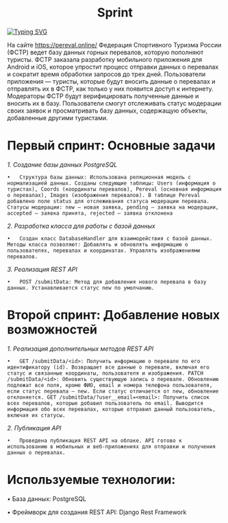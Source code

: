<h1 align="center">Sprint </h1>

[![Typing SVG](https://readme-typing-svg.herokuapp.com?color=%2336BCF7&lines=Проект+Pereval)](https://git.io/typing-svg)

На сайте https://pereval.online/ Федерация Спортивного Туризма России (ФСТР) ведет базу данных горных перевалов, которую пополняют туристы. ФСТР заказала разработку мобильного приложения для Android и iOS, которое упростит процесс отправки данных о перевалах и сократит время обработки запросов до трех дней.
Пользователи приложения — туристы, которые будут вносить данные о перевалах и отправлять их в ФСТР, как только у них появится доступ к интернету. Модераторы ФСТР будут верифицировать полученные данные и вносить их в базу. Пользователи смогут отслеживать статус модерации своих заявок и просматривать базу данных, содержащую объекты, добавленные другими туристами.


# Первый спринт: Основные задачи

_1. Создание базы данных PostgreSQL_

    •	Структура базы данных: Использована реляционная модель с нормализацией данных. Созданы следующие таблицы: Users (информация о туристах), Coords (координаты перевалов), Pereval (основная информация о перевалах), Images (изображения перевалов). В таблице Pereval добавлено поле status для отслеживания статуса модерации перевала. Статусы модерации: new — новая заявка, pending — заявка на модерации, accepted — заявка принята, rejected — заявка отклонена

_2. Разработка класса для работы с базой данных_

    •	Создан класс DatabaseHandler для взаимодействия с базой данных. Методы класса позволяют: Добавлять и обновлять информацию о пользователях, перевалах и координатах. Управлять изображениями перевалов.

_3. Реализация REST API_

    •	POST /submitData: Метод для добавления нового перевала в базу данных. Устанавливается статус new по умолчанию.

# Второй спринт: Добавление новых возможностей

_1. Реализация дополнительных методов REST API_

    •	GET /submitData/<id>: Получить информацию о перевале по его идентификатору (id). Возвращает все данные о перевале, включая его статус и связанные координаты, пользователя и изображения. PATCH /submitData/<id>: Обновить существующую запись о перевале. Обновлению подлежат все поля, кроме ФИО, email и номера телефона пользователя, если статус перевала — new. Если статус отличается от new, обновление отклоняется. GET /submitData/?user__email=<email>: Получить список всех перевалов, которые добавил пользователь по email. Выводится информация обо всех перевалах, которые отправил данный пользователь, включая их статусы.

_2. Публикация API_

    •	Проведена публикация REST API на облаке. API готово к использованию в мобильных и веб-приложениях для отправки и получения данных о перевалах.

# Используемые технологии:

•	База данных: PostgreSQL

•	Фреймворк для создания REST API: Django Rest Framework

